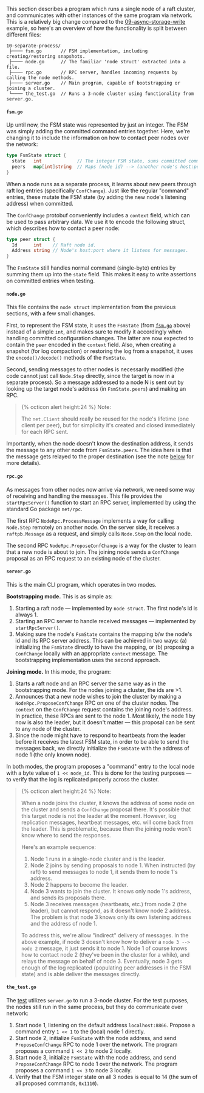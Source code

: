 This section describes a program which runs a single node of a raft cluster, and communicates with other instances of the same program via network. This is a relatively big change compared to the [09-async-storage-write](09-async-storage-write) example, so here's an overview of how the functionality is split between different files:
```
10-separate-process/
 ├──── fsm.go       // FSM implementation, including creating/restoring snapshots.
 ├──── node.go      // The familiar 'node struct' extracted into a file.
 ├──── rpc.go       // RPC server, handles incoming requests by calling the node methods.
 ├──── server.go    // Main program, capable of bootstrapping or joining a cluster.
 └──── the_test.go  // Runs a 3-node cluster using functionality from server.go.
```
#### `fsm.go`
Up until now, the FSM state was represented by just an integer. The FSM was simply adding the committed command entries together. Here, we're changing it to include the information on how to contact peer nodes over the network:
``` go
type FsmState struct {
  state   int             // The integer FSM state, sums committed commands.
  peers   map[int]string  // Maps (node id) --> (another node's host:port).
}
```

When a node runs as a separate process, it learns about new peers through raft log entries (specifically `ConfChange`). Just like the regular "command" entries, these mutate the FSM state (by adding the new node's listening address) when committed.

The `ConfChange` protobuf conveniently includes a `context` field, which can be used to pass arbitrary data. We use it to encode the following struct, which describes how to contact a peer node:
```go
type peer struct {
  Id      int    // Raft node id.
  Address string // Node's host:port where it listens for messages.
}
```

The `FsmState` still handles normal command (single-byte) entries by summing them up into the `state` field. This makes it easy to write assertions on committed entries when testing.
#### `node.go`
This file contains the `node struct` implementation from the previous sections, with a few small changes.

First, to represent the FSM state, it uses the `FsmState` (from [`fsm.go`](#codefsmgocode) above) instead of a simple `int`, and makes sure to modify it accordingly when handling committed configuration changes. The latter are now expected to contain the `peer` encoded in the `context` field. Also, when creating a snapshot (for log compaction) or restoring the log from a snapshot, it uses the `encode()/decode()` methods of the `FsmState`.

Second, sending messages to other nodes is necessarily modified (the code cannot just call `Node.Step` directly, since the target is now in a separate process). So a message addressed to a node N is sent out by looking up the target node's address (in `FsmState.peers`) and making an RPC.

> {% octicon alert height:24 %} Note:
>
> The `net.Client` should really be reused for the node's lifetime (one client per peer), but for simplicity it's created and closed immediately for each RPC sent. 

Importantly, when the node doesn't know the destination address, it sends the message to any other node from `FsmState.peers`. The idea here is that the message gets relayed to the proper destination (see the note [below](#codeservergocode) for more details).
#### `rpc.go`
As messages from other nodes now arrive via network, we need some way of receiving and handling the messages. This file provides the `startRpcServer()` function to start an RPC server, implemented by using the standard Go package `net/rpc`.

The first RPC `NodeRpc.ProcessMessage` implements a way for calling `Node.Step` remotely on another node. On the server side, it receives a `raftpb.Message` as a request, and simply calls `Node.Step` on the local node.

The second RPC `NodeRpc.ProposeConfChange` is a way for the cluster to learn that a new node is about to join. The joining node sends a `ConfChange` proposal as an RPC request to an existing node of the cluster.
#### `server.go`
This is the main CLI program, which operates in two modes.

**Bootstrapping mode.** This is as simple as:
1. Starting a raft node ­— implemented by `node struct`. The first node's id is always 1.
2. Starting an RPC server to handle received messages — implemented by `startRpcServer()`.
3. Making sure the node's `FsmState` contains the mapping b/w the node's id and its RPC server address. This can be achieved in two ways: (a) initializing the `FsmState` directly to have the mapping, or (b) proposing a `ConfChange` locally with an appropriate `context` message. The bootstrapping implementation uses the second approach.

**Joining mode.** In this mode, the program:
1. Starts a raft node and an RPC server the same way as in the bootstrapping mode. For the nodes joining a cluster, the ids are >1.
2. Announces that a new node wishes to join the cluster by making a `NodeRpc.ProposeConfChange` RPC on one of the cluster nodes. The `context` on the `ConfChange` request contains the joining node's address. In practice, these RPCs are sent to the node 1. Most likely, the node 1 by now is also the leader, but it doesn't matter — this proposal can be sent to any node of the cluster.
3. Since the node might have to respond to heartbeats from the leader before it receives the latest FSM state, in order to be able to send the messages back, we directly initialize the `FsmState` with the address of node 1 (the only known node).

In both modes, the program proposes a "command" entry to the local node with a byte value of  `1 << node_id`. This is done for the testing purposes — to verify that the log is replicated properly across the cluster.

> {% octicon alert height:24 %} Note:
>
> When a node joins the cluster, it knows the address of some node on the cluster and sends a `ConfChange` proposal there. It's possible that this target node is not the leader at the moment. However, log replication messages, heartbeat messages, etc. will come back from the leader. This is problematic, because then the joining node won't know where to send the responses.
>
> Here's an example sequence:
>   1. Node 1 runs in a single-node cluster and is the leader.
>   2. Node 2 joins by sending proposals to node 1.
>       When instructed (by raft) to send messages to node 1, it sends them to node 1's address.
>   3. Node 2 happens to become the leader.
>   4. Node 3 wants to join the cluster. It knows only node 1's address, and sends its proposals there.
>   5. Node 3 receives messages (heartbeats, etc.) from node 2 (the leader), but cannot respond, as it doesn't know node 2 address.
>       The problem is that node 3 knows only its own listening address and the address of node 1.
>
> To address this, we're allow "indirect" delivery of messages. In the above example, if node 3 doesn't know how to deliver a `node 3 --> node 2` message, it just sends it to node 1. Node 1 of course knows how to contact node 2 (they've been in the cluster for a while), and relays the message on behalf of node 3. Eventually, node 3 gets enough of the log replicated (populating peer addresses in the FSM state) and is able deliver the messages directly.
#### `the_test.go`
The [test](https://github.com/zvold/using-etcd-io-raft/blob/main/src/10-separate-process/the_test.go) utilizes `server.go` to run a 3-node cluster. For the test purposes, the nodes still run in the same process, but they do communicate over network:
1. Start node 1, listening on the default address `localhost:8866`.
   Propose a command entry `1 << 1` to the (local) node 1 directly.
2. Start node 2, initialize `FsmState` with the node address, and send `ProposeConfChange` RPC to node 1 over the network.
   The program proposes a command `1 << 2` to node 2 locally.
4. Start node 3, initialize `FsmState` with the node address, and send `ProposeConfChange` RPC to node 1 over the network.
   The program proposes a command `1 << 3` to node 3 locally.
5. Verify that the FSM integer state on all 3 nodes is equal to 14 (the sum of all proposed commands, `0x1110`).